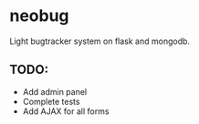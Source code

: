 neobug
======

Light bugtracker system on flask and mongodb.

TODO:
-----
* Add admin panel
* Complete tests
* Add AJAX for all forms
